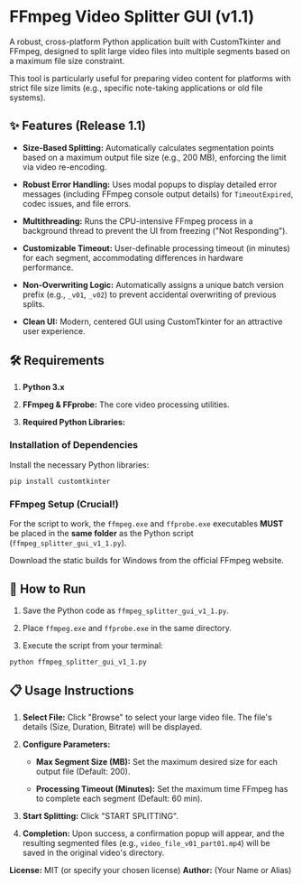 
# FFmpeg Video Splitter GUI (v1.1)

A robust, cross-platform Python application built with CustomTkinter and FFmpeg, designed to split large video files into multiple segments based on a maximum file size constraint.

This tool is particularly useful for preparing video content for platforms with strict file size limits (e.g., specific note-taking applications or old file systems).

## ✨ Features (Release 1.1)

-   **Size-Based Splitting:** Automatically calculates segmentation points based on a maximum output file size (e.g., 200 MB), enforcing the limit via video re-encoding.
    
-   **Robust Error Handling:** Uses modal popups to display detailed error messages (including FFmpeg console output details) for `TimeoutExpired`, codec issues, and file errors.
    
-   **Multithreading:** Runs the CPU-intensive FFmpeg process in a background thread to prevent the UI from freezing ("Not Responding").
    
-   **Customizable Timeout:** User-definable processing timeout (in minutes) for each segment, accommodating differences in hardware performance.
    
-   **Non-Overwriting Logic:** Automatically assigns a unique batch version prefix (e.g., `_v01`, `_v02`) to prevent accidental overwriting of previous splits.
    
-   **Clean UI:** Modern, centered GUI using CustomTkinter for an attractive user experience.
    

## 🛠️ Requirements

1.  **Python 3.x**
    
2.  **FFmpeg & FFprobe:** The core video processing utilities.
    
3.  **Required Python Libraries:**
    

### Installation of Dependencies

Install the necessary Python libraries:

```
pip install customtkinter

```

### FFmpeg Setup (Crucial!)

For the script to work, the `ffmpeg.exe` and `ffprobe.exe` executables **MUST** be placed in the **same folder** as the Python script (`ffmpeg_splitter_gui_v1_1.py`).

Download the static builds for Windows from the official FFmpeg website.

## 🚀 How to Run

1.  Save the Python code as `ffmpeg_splitter_gui_v1_1.py`.
    
2.  Place `ffmpeg.exe` and `ffprobe.exe` in the same directory.
    
3.  Execute the script from your terminal:
    

```
python ffmpeg_splitter_gui_v1_1.py

```

## 📋 Usage Instructions

1.  **Select File:** Click "Browse" to select your large video file. The file's details (Size, Duration, Bitrate) will be displayed.
    
2.  **Configure Parameters:**
    
    -   **Max Segment Size (MB):** Set the maximum desired size for each output file (Default: 200).
        
    -   **Processing Timeout (Minutes):** Set the maximum time FFmpeg has to complete each segment (Default: 60 min).
        
3.  **Start Splitting:** Click "START SPLITTING".
    
4.  **Completion:** Upon success, a confirmation popup will appear, and the resulting segmented files (e.g., `video_file_v01_part01.mp4`) will be saved in the original video's directory.
    

**License:** MIT (or specify your chosen license) **Author:** (Your Name or Alias)

